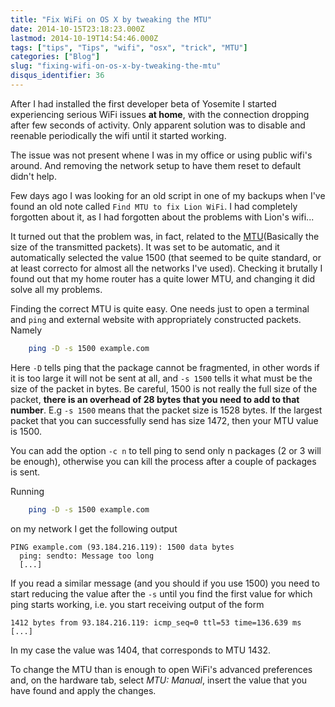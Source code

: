 ```yaml
---
title: "Fix WiFi on OS X by tweaking the MTU"
date: 2014-10-15T23:18:23.000Z
lastmod: 2014-10-19T14:54:46.000Z
tags: ["tips", "Tips", "wifi", "osx", "trick", "MTU"]
categories: ["Blog"]
slug: "fixing-wifi-on-os-x-by-tweaking-the-mtu"
disqus_identifier: 36
---
```


After I had installed the first developer beta of Yosemite I started experiencing serious WiFi issues **at home**, with the connection dropping after few seconds of activity. Only apparent solution was to disable and reenable periodically the wifi until it started working.

The issue was not present whene I was in my office or using public wifi's around. And removing the network setup to have them reset to default didn't help.

Few days ago I was looking for an old script in one of my backups when I've found an old note called `Find MTU to fix Lion WiFi`. I had completely forgotten about it, as I had forgotten about the problems with Lion's wifi...

It turned out that the problem was, in fact, related to the [MTU](https://en.wikipedia.org/wiki/Maximum_transmission_unit)(Basically the size of the transmitted packets). It was set to be automatic, and it automatically selected the value 1500 (that seemed to be quite standard, or at least correcto for almost all the networks I've used). Checking it brutally I found out that my home router has a quite lower MTU, and changing it did solve all my problems.

Finding the correct MTU is quite easy. One needs just to open a terminal and `ping` and external website with appropriately constructed packets. Namely

```sh
    ping -D -s 1500 example.com
```
Here `-D` tells ping that the package cannot be fragmented, in other words if it is too large it will not be sent at all, and `-s 1500` tells it what must be the size of the packet in bytes. Be careful, 1500 is not really the full size of the packet, **there is an overhead of 28 bytes that you need to add to that number**. E.g `-s 1500` means that the packet size is 1528 bytes. If the largest packet that you can successfully send has size  1472, then your MTU value is 1500.

You can add the option `-c n` to tell ping to send only n packages (2 or 3 will be enough), otherwise you can kill the process after a couple of packages is sent.

Running

```sh
    ping -D -s 1500 example.com
```
on my network I get the following output

    PING example.com (93.184.216.119): 1500 data bytes
	  ping: sendto: Message too long
	  [...]

If you read a similar message (and you should if you use 1500) you need to start reducing the value after the `-s` until you find the first value for which ping starts working, i.e. you start receiving output of the form

    1412 bytes from 93.184.216.119: icmp_seq=0 ttl=53 time=136.639 ms
    [...] 
    
In my case the value was 1404, that corresponds to MTU 1432.

To change the MTU than is enough to open WiFi's advanced preferences and, on the hardware tab, select _MTU: Manual_, insert the value that you have found and apply the changes.